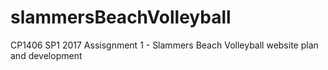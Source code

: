 # slammersBeachVolleyball
CP1406 SP1 2017 Assisgnment 1 - Slammers Beach Volleyball website plan and development
